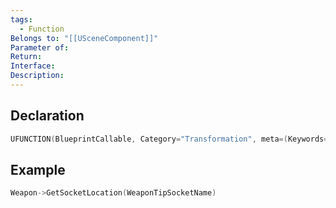 ```yaml
---
tags:
  - Function
Belongs to: "[[USceneComponent]]"
Parameter of: 
Return: 
Interface: 
Description:
---
```


## Declaration

```cpp
UFUNCTION(BlueprintCallable, Category="Transformation", meta=(Keywords="Bone")) ENGINE_API virtual FVector GetSocketLocation(FName InSocketName) const;
```

## Example

```cpp
Weapon->GetSocketLocation(WeaponTipSocketName)
```